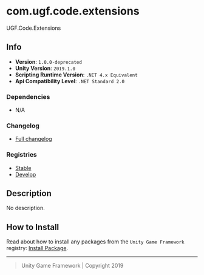 # com.ugf.code.extensions

UGF.Code.Extensions

## Info

- **Version**: `1.0.0-deprecated`
- **Unity Version**: `2019.1.0`
- **Scripting Runtime Version**: `.NET 4.x Equivalent`
- **Api Compatibility Level**: `.NET Standard 2.0`

### Dependencies

- N/A

### Changelog

- [Full changelog][1]

### Registries

- [Stable][2]
- [Develop][3]

## Description

No description.

## How to Install

Read about how to install any packages from the `Unity Game Framework` registry: [Install Package][4].

---
> Unity Game Framework | Copyright 2019

[1]: changelog.md
[2]: https://bintray.com/unity-game-framework/stable/com.ugf.code.extensions
[3]: https://bintray.com/unity-game-framework/dev/com.ugf.code.extensions
[4]: https://github.com/unity-game-framework/ugf-documentation/wiki/Install-Package
